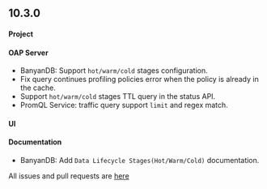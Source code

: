 ## 10.3.0

#### Project

#### OAP Server

* BanyanDB: Support `hot/warm/cold` stages configuration.
* Fix query continues profiling policies error when the policy is already in the cache.
* Support `hot/warm/cold` stages TTL query in the status API.
* PromQL Service: traffic query support `limit` and regex match.

#### UI

#### Documentation

* BanyanDB: Add `Data Lifecycle Stages(Hot/Warm/Cold)` documentation.

All issues and pull requests are [here](https://github.com/apache/skywalking/milestone/230?closed=1)

